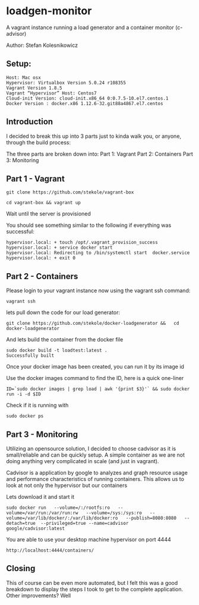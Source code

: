 # loadgen-monitor
A vagrant instance running a load generator and a container monitor (c-advisor)

Author: Stefan Kolesnikowicz 


## Setup:

    Host: Mac osx 
    Hypervisor: Virtualbox Version 5.0.24 r108355
    Vagrant Version 1.8.5
    Vagrant “Hypervisor” Host: Centos7
    Cloud-init Version: cloud-init.x86_64 0:0.7.5-10.el7.centos.1
    Docker Version : docker.x86 1.12.6-32.git88a4867.el7.centos                               


## Introduction


I decided to break this up into 3 parts just to kinda walk you, or anyone, through 
the build process:

The three parts are broken down into:
Part 1: Vagrant
Part 2: Containers
Part 3: Monitoring 


## Part 1 - Vagrant


    git clone https://github.com/stekole/vagrant-box

    cd vagrant-box && vagrant up


Wait until the server is provisioned 


You should see something similar to the following if everything was successful:

    hypervisor.local: + touch /opt/.vagrant_provision_success
    hypervisor.local: + service docker start
    hypervisor.local: Redirecting to /bin/systemctl start  docker.service
    hypervisor.local: + exit 0



## Part 2 - Containers


Please login to your vagrant instance now using the vagrant ssh command:
    
    vagrant ssh 
   
lets pull down the code for our load generator:
    
    git clone https://github.com/stekole/docker-loadgenerator &&   cd docker-loadgenerator 

And lets build the container from the docker file

    sudo docker build -t loadtest:latest .
    Successfully built

Once your docker image has been created, you can run it by its image id

Use the docker images command to find the ID, here is a quick one-liner

    ID=`sudo docker images | grep load | awk '{print $3}'` && sudo docker run -i -d $ID

Check if it is running with
     
    sudo docker ps 


## Part 3 - Monitoring


Utilizing an opensource solution, I decided to choose cadvisor as it is small/reliable and can be quickly setup. A simple container as we are not doing anything very complicated in scale (and just in vagrant). 

Cadvisor is a application by google to analyzes and graph resource usage and performance characteristics of running containers. This allows us to look at not only the hypervisor but our containers

Lets download it and start it

    sudo docker run   --volume=/:/rootfs:ro   --volume=/var/run:/var/run:rw   --volume=/sys:/sys:ro   --volume=/var/lib/docker/:/var/lib/docker:ro   --publish=8080:8080   --detach=true  --privileged=true --name=cadvisor   google/cadvisor:latest

You are able to use your desktop machine hypervisor on port 4444
    
    http://localhost:4444/containers/



## Closing

This of course can be even more automated, but I felt this was a good breakdown to display the steps I took to get to the complete application. Other improvements? Well 
